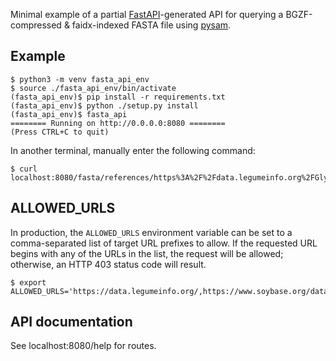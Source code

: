 
Minimal example of a partial [FastAPI](https://fastapi.tiangolo.com/)-generated API for querying a BGZF-compressed & faidx-indexed FASTA file using [pysam](https://pysam.readthedocs.io/).

## Example

```
$ python3 -m venv fasta_api_env
$ source ./fasta_api_env/bin/activate
(fasta_api_env)$ pip install -r requirements.txt
(fasta_api_env)$ python ./setup.py install
(fasta_api_env)$ fasta_api
======== Running on http://0.0.0.0:8080 ========
(Press CTRL+C to quit)
```

In another terminal, manually enter the following command:
```
$ curl localhost:8080/fasta/references/https%3A%2F%2Fdata.legumeinfo.org%2FGlycine%2Fmax%2Fgenomes%2FWm82.gnm2.DTC4%2Fglyma.Wm82.gnm2.DTC4.genome_main.fna.gz
```

## ALLOWED_URLS

In production, the `ALLOWED_URLS` environment variable can be set to a comma-separated list of target URL prefixes to allow.
If the requested URL begins with any of the URLs in the list, the request will be allowed; otherwise, an HTTP 403 status code will result.

```
$ export ALLOWED_URLS='https://data.legumeinfo.org/,https://www.soybase.org/data/v2/';fasta_api
```

## API documentation

See localhost:8080/help for routes.
